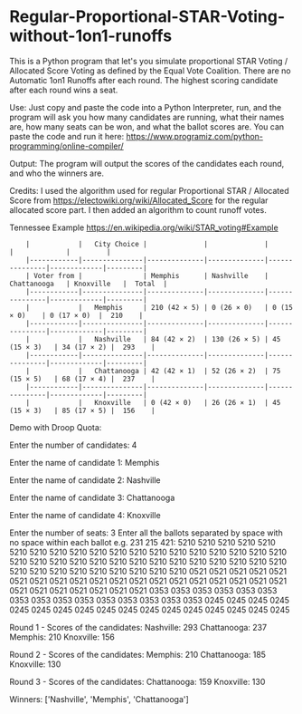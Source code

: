 # Regular-Proportional-STAR-Voting-without-1on1-runoffs
This is a Python program that let's you simulate proportional STAR Voting / Allocated Score Voting as defined by the Equal Vote Coalition. There are no Automatic 1on1 Runoffs after each round. The highest scoring candidate after each round wins a seat.

Use: Just copy and paste the code into a Python Interpreter, run, and the program will ask you how many candidates are running, what their names are, how many seats can be won, and what the ballot scores are. You can paste the code and run it here: https://www.programiz.com/python-programming/online-compiler/

Output: The program will output the scores of the candidates each round, and who the winners are.

Credits: I used the algorithm used for regular Proportional STAR / Allocated Score from https://electowiki.org/wiki/Allocated_Score for the regular allocated score part. I then added an algorithm to count runoff votes.


 
Tennessee Example https://en.wikipedia.org/wiki/STAR_voting#Example
       
        |            |   City Choice |              |              |               |             |         |
        |------------|---------------|--------------|--------------|---------------|-------------|---------|
        | Voter from |               | Memphis      | Nashville    | Chattanooga   | Knoxville   |  Total  |
        |------------|---------------|--------------|--------------|---------------|-------------|---------|
        |            |   Memphis     | 210 (42 × 5) | 0 (26 × 0)   | 0 (15 × 0)    | 0 (17 × 0)  |  210    | 
        |------------|---------------|--------------|--------------|---------------|-------------|---------|
        |            |   Nashville   | 84 (42 × 2)  | 130 (26 × 5) | 45 (15 × 3)   | 34 (17 × 2) |  293    |
        |------------|---------------|--------------|--------------|---------------|-------------|---------|
        |            |   Chattanooga | 42 (42 × 1)  | 52 (26 × 2)  | 75 (15 × 5)   | 68 (17 × 4) |  237    |
        |------------|---------------|--------------|--------------|---------------|-------------|---------|
        |            |   Knoxville   | 0 (42 × 0)   | 26 (26 × 1)  | 45 (15 × 3)   | 85 (17 × 5) |  156    |
  
Demo with Droop Quota:

Enter the number of candidates: 4

Enter the name of candidate 1: Memphis

Enter the name of candidate 2: Nashville

Enter the name of candidate 3: Chattanooga

Enter the name of candidate 4: Knoxville

Enter the number of seats: 3
Enter all the ballots separated by space with no space within each ballot e.g. 231 215 421: 5210 5210 5210 5210 5210 5210 5210 5210 5210 5210 5210 5210 5210 5210 5210 5210 5210 5210 5210 5210 5210 5210 5210 5210 5210 5210 5210 5210 5210 5210 5210 5210 5210 5210 5210 5210 5210 5210 5210 5210 5210 5210 0521 0521 0521 0521 0521 0521 0521 0521 0521 0521 0521 0521 0521 0521 0521 0521 0521 0521 0521 0521 0521 0521 0521 0521 0521 0521 0353 0353 0353 0353 0353 0353 0353 0353 0353 0353 0353 0353 0353 0353 0353 0245 0245 0245 0245 0245 0245 0245 0245 0245 0245 0245 0245 0245 0245 0245 0245 0245

Round 1 - Scores of the candidates:
Nashville: 293
Chattanooga: 237
Memphis: 210
Knoxville: 156

Round 2 - Scores of the candidates:
Memphis: 210
Chattanooga: 185
Knoxville: 130

Round 3 - Scores of the candidates:
Chattanooga: 159
Knoxville: 130

Winners: ['Nashville', 'Memphis', 'Chattanooga']
